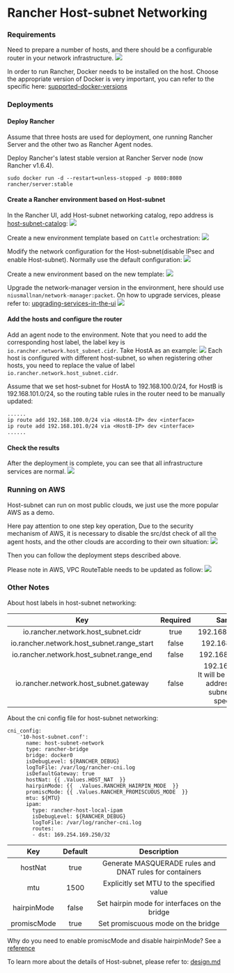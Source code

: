 Rancher Host-subnet Networking
=================================

### Requirements
Need to prepare a number of hosts, and there should be a configurable router in your network infrastructure. 
![](https://ws2.sinaimg.cn/mw1024/006tKfTcly1fhp0cs3566j31260nm74p.jpg)

In order to run Rancher, Docker needs to be installed on the host.
Choose the appropriate version of Docker is very important, 
you can refer to the specific here: [supported-docker-versions](http://rancher.com/docs/rancher/v1.6/en/hosts/#supported-docker-versions)

### Deployments

#### Deploy Rancher
Assume that three hosts are used for deployment, one running Rancher Server and the other two as Rancher Agent nodes.

Deploy Rancher's latest stable version at Rancher Server node (now Rancher v1.6.4).

```
sudo docker run -d --restart=unless-stopped -p 8080:8080 rancher/server:stable
```

#### Create a Rancher environment based on Host-subnet

In the Rancher UI, add Host-subnet networking catalog, repo address is [host-subnet-catalog](https://github.com/niusmallnan/host-subnet-catalog.git): 
![](https://ws4.sinaimg.cn/mw1024/006tKfTcly1fhnz7awjioj31kw0eztah.jpg)

Create a new environment template based on `Cattle` orchestration: 
![](https://ws1.sinaimg.cn/mw1024/006tKfTcly1fhnzak3ygtj311o0fsaay.jpg)

Modify the network configuration for the Host-subnet(disable IPsec and enable Host-subnet). 
Normally use the default configuration: 
![](https://ws3.sinaimg.cn/mw1024/006tKfTcly1fhp2j06qo5j31kw0ic0un.jpg)

Create a new environment based on the new template: 
![](https://ws1.sinaimg.cn/mw1024/006tKfTcly1fhnzf3sfwhj319e0pqq3s.jpg)

Upgrade the network-manager version in the environment, here should use `niusmallnan/network-manager:packet`. 
On how to upgrade services, please refer to: [upgrading-services-in-the-ui](http://rancher.com/docs/rancher/v1.6/en/cattle/upgrading/#upgrading-services-in-the-ui) 
![](https://ws2.sinaimg.cn/mw1024/006tKfTcly1fho0bhwqvfj314i0um75d.jpg)

#### Add the hosts and configure the router
Add an agent node to the environment.
Note that you need to add the corresponding host label, the label key is `io.rancher.network.host_subnet.cidr`.
Take HostA as an example: 
![](https://ws3.sinaimg.cn/mw1024/006tKfTcly1fhnzi0weqwj31kw0oc41c.jpg) 
Each host is configured with different host-subnet, so when registering other hosts, you need to replace the value of label `io.rancher.network.host_subnet.cidr`.

Assume that we set host-subnet for HostA to 192.168.100.0/24, for HostB is 192.168.101.0/24, 
so the routing table rules in the router need to be manually updated:

```
......
ip route add 192.168.100.0/24 via <HostA-IP> dev <interface>
ip route add 192.168.101.0/24 via <HostB-IP> dev <interface>
......
```

#### Check the results
After the deployment is complete, you can see that all infrastructure services are normal. 
![](https://ws4.sinaimg.cn/mw1024/006tKfTcly1fho0f23zroj30ug11odj5.jpg)

### Running on AWS
Host-subnet can run on most public clouds, we just use the more popular AWS as a demo.

Here pay attention to one step key operation,
Due to the security mechanism of AWS, it is necessary to disable the src/dst check of all the agent hosts, and the other clouds are according to their own situation: 
![](https://ws2.sinaimg.cn/mw1024/006tKfTcly1fho07y2r0uj317k0bwdgo.jpg)

Then you can follow the deployment steps described above.

Please note in AWS, VPC RouteTable needs to be updated as follow: 
![](https://ws4.sinaimg.cn/mw1024/006tKfTcly1fhnzmzasbsj30vi0jwab4.jpg)

### Other Notes
About host labels in host-subnet networking:

| Key                                       | Required | Sample         |
|       :---:                               | :----:|   :----:          |
| io.rancher.network.host_subnet.cidr       | true  | 192.168.100.0/24  |
| io.rancher.network.host_subnet.range_start| false | 192.168.100.20    |
| io.rancher.network.host_subnet.range_end  | false | 192.168.100.200   |
| io.rancher.network.host_subnet.gateway    | false | 192.168.100.1 <br /> It will be the first IP address in the subnet if not specified             |

About the cni config file for host-subnet networking:

```
cni_config:
    '10-host-subnet.conf':
      name: host-subnet-network
      type: rancher-bridge
      bridge: docker0
      isDebugLevel: ${RANCHER_DEBUG}
      logToFile: /var/log/rancher-cni.log
      isDefaultGateway: true
      hostNat: {{ .Values.HOST_NAT  }}
      hairpinMode: {{  .Values.RANCHER_HAIRPIN_MODE  }}
      promiscMode: {{ .Values.RANCHER_PROMISCUOUS_MODE  }}
      mtu: ${MTU}
      ipam:
        type: rancher-host-local-ipam
        isDebugLevel: ${RANCHER_DEBUG}
        logToFile: /var/log/rancher-cni.log
        routes:
        - dst: 169.254.169.250/32
```

| Key       | Default| Description       |
| :---:     | :----: |   :----:          |
| hostNat   | true   | Generate MASQUERADE rules and DNAT rules for containers |
| mtu       | 1500   | Explicitly set MTU to the specified value|
| hairpinMode| false  | Set hairpin mode for interfaces on the bridge |
| promiscMode| true | Set promiscuous mode on the bridge |

Why do you need to enable promiscMode and disable hairpinMode? See a [reference](https://github.com/rancher/rancher/issues/9090)

To learn more about the details of Host-subnet, please refer to: [design.md](./docs/design.md)

